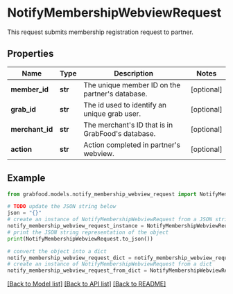 # NotifyMembershipWebviewRequest

This request submits membership registration request to partner. 

## Properties

Name | Type | Description | Notes
------------ | ------------- | ------------- | -------------
**member_id** | **str** | The unique member ID on the partner&#39;s database. | [optional] 
**grab_id** | **str** | The id used to identify an unique grab user. | [optional] 
**merchant_id** | **str** | The merchant&#39;s ID that is in GrabFood&#39;s database. | [optional] 
**action** | **str** | Action completed in partner&#39;s webview. | [optional] 

## Example

```python
from grabfood.models.notify_membership_webview_request import NotifyMembershipWebviewRequest

# TODO update the JSON string below
json = "{}"
# create an instance of NotifyMembershipWebviewRequest from a JSON string
notify_membership_webview_request_instance = NotifyMembershipWebviewRequest.from_json(json)
# print the JSON string representation of the object
print(NotifyMembershipWebviewRequest.to_json())

# convert the object into a dict
notify_membership_webview_request_dict = notify_membership_webview_request_instance.to_dict()
# create an instance of NotifyMembershipWebviewRequest from a dict
notify_membership_webview_request_from_dict = NotifyMembershipWebviewRequest.from_dict(notify_membership_webview_request_dict)
```
[[Back to Model list]](../README.md#documentation-for-models) [[Back to API list]](../README.md#documentation-for-api-endpoints) [[Back to README]](../README.md)


